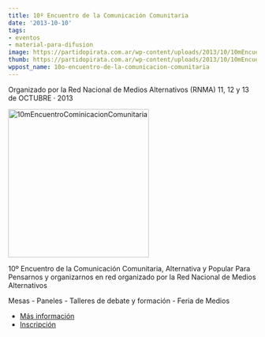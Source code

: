 ```yaml
---
title: 10º Encuentro de la Comunicación Comunitaria
date: '2013-10-10'
tags:
- eventos
- material-para-difusion
image: https://partidopirata.com.ar/wp-content/uploads/2013/10/10mEncuentroCominicacionComunitaria.png
thumb: https://partidopirata.com.ar/wp-content/uploads/2013/10/10mEncuentroCominicacionComunitaria-150x150.png
wppost_name: 10o-encuentro-de-la-comunicacion-comunitaria
---
```


Organizado por la Red Nacional de Medios Alternativos (RNMA) 
11, 12 y 13 de OCTUBRE · 2013

<a href="https://partidopirata.com.ar/wp-content/uploads/2013/10/10mEncuentroCominicacionComunitaria.png"><img src="https://partidopirata.com.ar/wp-content/uploads/2013/10/10mEncuentroCominicacionComunitaria-285x300.png" alt="10mEncuentroCominicacionComunitaria" width="285" height="300" class="alignnone size-medium wp-image-9252" /></a>

10º Encuentro de la Comunicación Comunitaria, Alternativa y Popular
Para Pensarnos y organizarnos en red organizado por la Red Nacional de Medios Alternativos 

Mesas - Paneles - Talleres de debate y formación - Feria de Medios

<ul>
	<li><a href="http://www.rnma.org.ar/encuentro">Más información</a></li>
	<li><a href=" http://www.rnma.org.ar/encuentro/inscripcion" title="inscripcion">Inscripción</a></li>
</ul>



